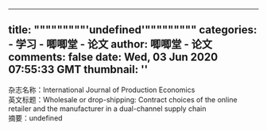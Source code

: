 
---
title: """""""""'undefined'"""""""""
categories: 
    - 学习
    - 唧唧堂 - 论文
author: 唧唧堂 - 论文
comments: false
date: Wed, 03 Jun 2020 07:55:33 GMT
thumbnail: ''
---

<div>   
杂志名称：International Journal of Production Economics<br> 英文标题：Wholesale or drop-shipping: Contract choices of the online retailer and the manufacturer in a dual-channel supply chain<br> 摘要：undefined  
</div>
            